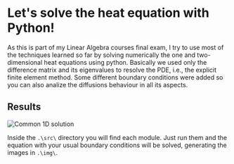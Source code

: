 # Let's solve the heat equation with Python!

As this is part of my Linear Algebra courses final exam, I try to use most of the techniques learned so far by solving numerically the one and two-dimensional heat equations using python.
Basically we used only the difference matrix and its eigenvalues to resolve the PDE, i.e., the explicit finite element method.
Some different boundary conditions were added so you can also analize the diffusions behaviour in all its aspects.

## Results

![Common 1D solution](.\img\heat_1d_animation.gif)

Inside the `.\src\` directory you will find each module. Just run them and the equation with your usual boundary conditions will be solved, generating the images in `.\img\`.
